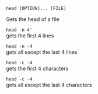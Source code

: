 `head [OPTION]... [FILE]`

Gets the head of a file

`head -n 4'`  
    gets the first 4 lines

`head -n -4`  
    gets all except the last 4 lines

`head -c -4`  
    gets the first 4 characters

`head -c -4`  
    gets all except the last 4 characters


